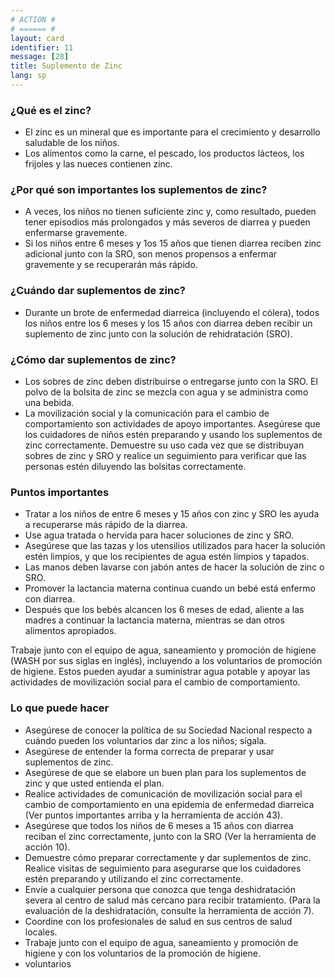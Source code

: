 ```yaml
---
# ACTION #
# ====== #
layout: card
identifier: 11
message: [28]
title: Suplemento de Zinc
lang: sp
---
```


### ¿Qué es el zinc?
- El zinc es un mineral que es importante para el crecimiento y desarrollo saludable de los niños.
- Los alimentos como la carne, el pescado, los productos lácteos, los frijoles y las nueces contienen zinc.

### ¿Por qué son importantes los suplementos de zinc?
- A veces, los niños no tienen suficiente zinc y, como resultado, pueden tener episodios más prolongados y más severos de diarrea y pueden enfermarse gravemente.
- Si los niños entre 6 meses y 1os 15 años que tienen diarrea reciben zinc adicional junto con la SRO, son menos propensos a enfermar gravemente y se recuperarán más rápido.

### ¿Cuándo dar suplementos de zinc?
- Durante un brote de enfermedad diarreica (incluyendo el cólera), todos los niños entre los 6 meses y los 15 años con diarrea deben recibir un suplemento de zinc junto con la solución de rehidratación (SRO).

### ¿Cómo dar suplementos de zinc?
- Los sobres de zinc deben distribuirse o entregarse junto con la SRO. El polvo de la bolsita de zinc se mezcla con agua y se administra como una bebida.
- La movilización social y la comunicación para el cambio de comportamiento son actividades de apoyo importantes. Asegúrese que los cuidadores de niños estén preparando y usando los suplementos de zinc correctamente. Demuestre su uso cada vez que se distribuyan sobres de zinc y SRO y realice un seguimiento para verificar que las personas estén diluyendo las bolsitas correctamente.

### Puntos importantes
- Tratar a los niños de entre 6 meses y 15 años con zinc y SRO les ayuda a recuperarse más rápido de la diarrea.
- Use agua tratada o hervida para hacer soluciones de zinc y SRO.
- Asegúrese que las tazas y los utensilios utilizados para hacer la solución estén limpios, y que los recipientes de agua estén limpios y tapados.
- Las manos deben lavarse con jabón antes de hacer la solución de zinc o SRO.
- Promover la lactancia materna continua cuando un bebé está enfermo con diarrea.
- Después que los bebés alcancen los 6 meses de edad, aliente a las madres a continuar la lactancia materna, mientras se dan otros alimentos apropiados.

Trabaje junto con el equipo de agua, saneamiento y promoción de higiene (WASH por sus siglas en inglés), incluyendo a los voluntarios de promoción de higiene. Estos pueden ayudar a suministrar agua potable y apoyar las actividades de movilización social para el cambio de comportamiento.

### Lo que puede hacer
- Asegúrese de conocer la política de su Sociedad Nacional respecto a cuándo pueden los voluntarios dar zinc a los niños; sígala.
- Asegúrese de entender la forma correcta de preparar y usar suplementos de zinc.
- Asegúrese de que se elabore un buen plan para los suplementos de zinc y que usted entienda el plan.
- Realice actividades de comunicación de movilización social para el cambio de comportamiento en una epidemia de enfermedad diarreica (Ver puntos importantes arriba y la herramienta de acción 43).
- Asegúrese que todos los niños de 6 meses a 15 años con diarrea reciban el zinc correctamente, junto con la SRO (Ver la herramienta de acción 10).
- Demuestre cómo preparar correctamente y dar suplementos de zinc. Realice visitas de seguimiento para asegurarse que los cuidadores estén preparando y utilizando el zinc correctamente.
- Envíe a cualquier persona que conozca que tenga deshidratación severa al centro de salud más cercano para recibir tratamiento. (Para la evaluación de la deshidratación, consulte la herramienta de acción 7).
- Coordine con los profesionales de salud en sus centros de salud locales.
- Trabaje junto con el equipo de agua, saneamiento y promoción de higiene y con los voluntarios de la promoción de higiene.
- voluntarios
